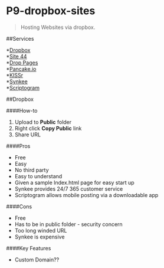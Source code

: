P9-dropbox-sites
================

>Hosting Websites via dropbox.

##Services

*[Dropbox](http://dropbox.com)  
*[Site 44](http://www.site44.com)  
*[Drop Pages](http://droppages.com)  
*[Pancake.io](http://pancake.io)  
*[KISSr](http://www.kissr.com/)  
*[Synkee](https://www.synkee.com/)  
*[Scriptogram](http://scriptogr.am/)  

##Dropbox

####How-to

1. Upload to **Public** folder  
2. Right click **Copy Public** link  
3. Share URL  

####Pros

* Free  
* Easy  
* No third party  
* Easy to understand  
* Given a sample Index.html page for easy start up  
* Synkee provides 24/7 365 customer service  
* Scriptogram allows mobile posting via a downloadable app

####Cons

* Free  
* Has to be in public folder - security concern  
* Too long winded URL  
* Synkee is expensive

####Key Features  
* Custom Domain??  

